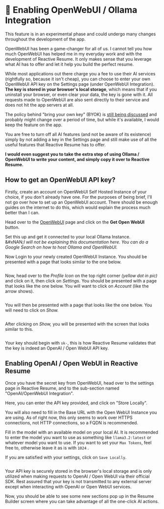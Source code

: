 # 🧠 Enabling OpenWebUI / Ollama Integration

This feature is in an experimental phase and could undergo many changes throughout the development of the app.

OpenWebUI has been a game-changer for all of us. I cannot tell you how much OpenWebUI has helped me in my everyday work and with the development of Reactive Resume. It only makes sense that you leverage what AI has to offer and let it help you build the perfect resume.

While most applications out there charge you a fee to use their AI services (rightfully so, because it isn't cheap), you can choose to enter your own OpenWebUI API key on the Settings page (under OpenWebUI Integration). **The key is stored in your browser's local storage**, which means that if you uninstall your browser, or even clear your data, the key is gone with it. All requests made to OpenWebUI are also sent directly to their service and does not hit the app servers at all.

The policy behind "bring your own key" (BYOK) is [still being discussed](https://community.openai.com/t/openais-bring-your-own-key-policy/14538/46) and probably might change over a period of time, but while it's available, I would keep the feature on the app.

You are free to turn off all AI features (and not be aware of its existence) simply by not adding a key in the Settings page and still make use of all the useful features that Reactive Resume has to offer.

**I would even suggest you to take the extra step of using Ollama / OpenWebUI to write your content, and simply copy it over to Reactive Resume.**

## How to get an OpenWebUI API key?

Firstly, create an account on OpenWebUI Self Hosted Instance of your choice, if you don't already have one. For the purposes of being brief, I'll not go over how to set up an OpenWebUI account. There should be enough guides on the internet to do this, which would explain the process much better than I can.

Head over to the [OpenWebUI](https://openwebui.com/) page and click on the **Get Open WebUI** button.

Set this up and get it connected to your local Ollama Instance.\
&#xNAN;_&#x49; will not be explaining this documentation here. You can do a Google Search on how to host Ollama and OpenWebUI._

Now Login to your newly created OpenWebUI Instance. You should be presented with a page that looks similar to the one below.

<figure><img src="../.gitbook/assets/OpenWebUI-Main-Page.png" alt=""><figcaption></figcaption></figure>

Now, head over to the _Profile Icon_ on the top right corner _(yellow dot in pic)_ and click on it, then click on _Settings_. You should be presented with a page that looks like the one below. You will want to click on _Account_ (like the arrow shows).

<figure><img src="../.gitbook/assets/OpenWebUI-Account-Settings.png" alt=""><figcaption></figcaption></figure>

You will then be presented with a page that looks like the one below. You will need to click on _Show._

<figure><img src="../.gitbook/assets/OpenWebUI-Show-API-Key.png" alt=""><figcaption></figcaption></figure>

After clicking on _Show,_ you will be presented with the screen that looks similar to this.

<figure><img src="../.gitbook/assets/OpenWebUI-Copy-API-Key.png" alt=""><figcaption></figcaption></figure>

Your key should begin with `sk-`, this is how Reactive Resume validates that the key is indeed an OpenAI / Open WebUI API key.

## Enabling OpenAI / Open WebUI in Reactive Resume

Once you have the secret key from OpenWebUI, head over to the settings page in Reactive Resume, and to the sub-section named "OpenAI/OpenWebUI Integration".

Here, you can enter the API key provided, and click on "Store Locally".

You will also need to fill in the Base URL with the Open WebUI Instance you are using. As of right now, this only seems to work over HTTPS connections, not HTTP connections, so a FQDN is recommended.

Fill in the model with an available model on your local AI. It is recommended to enter the model you want to use as something like `llama3.2:latest`  or whatever model you want to use. If you want to set your `Max Tokens`, feel free to, otherwise leave it as is with `1024` .&#x20;

If you are satisfied with your settings, click on `Save Locally`.

<figure><img src="../.gitbook/assets/Reactive-Resume-OpenAI-Integration.png" alt=""><figcaption></figcaption></figure>

Your API key is securely stored in the browser's local storage and is only utilized when making requests to OpenAI / Open WebUI via their official SDK. Rest assured that your key is not transmitted to any external server except when interacting with OpenAI or Open WebUI services.

Now, you should be able to see some new sections pop up in the Resume Builder screen where you can take advantage of all the one-click AI actions.

<figure><img src="../.gitbook/assets/OpenAI-Use.png" alt=""><figcaption></figcaption></figure>
